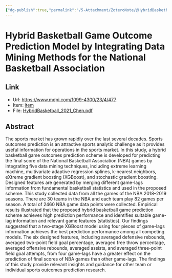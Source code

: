 ```yaml
---
{"dg-publish":true,"permalink":"/5-Attachment/ZoteroNote/@HybridBasketball_2021_Chen/","title":"Hybrid Basketball Game Outcome Prediction Model by Integrating Data Mining Methods for the National Basketball Association"}
---
```


# Hybrid Basketball Game Outcome Prediction Model by Integrating Data Mining Methods for the National Basketball Association
## Link
- Url: https://www.mdpi.com/1099-4300/23/4/477
- Item: [item](zotero://select/library/items/YVCJVNRD)
- File: [HybridBasketball_2021_Chen.pdf](zotero://open-pdf/library/items/35Q55TA2)
## Abstract
The sports market has grown rapidly over the last several decades. Sports outcomes prediction is an attractive sports analytic challenge as it provides useful information for operations in the sports market. In this study, a hybrid basketball game outcomes prediction scheme is developed for predicting the final score of the National Basketball Association (NBA) games by integrating five data mining techniques, including extreme learning machine, multivariate adaptive regression splines, k-nearest neighbors, eXtreme gradient boosting (XGBoost), and stochastic gradient boosting. Designed features are generated by merging different game-lags information from fundamental basketball statistics and used in the proposed scheme. This study collected data from all the games of the NBA 2018–2019 seasons. There are 30 teams in the NBA and each team play 82 games per season. A total of 2460 NBA game data points were collected. Empirical results illustrated that the proposed hybrid basketball game prediction scheme achieves high prediction performance and identifies suitable game-lag information and relevant game features (statistics). Our findings suggested that a two-stage XGBoost model using four pieces of game-lags information achieves the best prediction performance among all competing models. The six designed features, including averaged defensive rebounds, averaged two-point field goal percentage, averaged free throw percentage, averaged offensive rebounds, averaged assists, and averaged three-point field goal attempts, from four game-lags have a greater effect on the prediction of final scores of NBA games than other game-lags. The findings of this study provide relevant insights and guidance for other team or individual sports outcomes prediction research.
